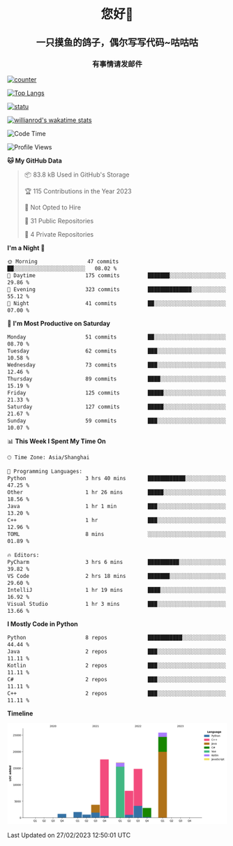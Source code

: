 

<!--
**kitUIN/kitUIN** is a ✨ _special_ ✨ repository because its `README.md` (this file) appears on your GitHub profile.

Here are some ideas to get you started:

- 🔭 I’m currently working on ...
- 🌱 I’m currently learning ...
- 👯 I’m looking to collaborate on ...
- 🤔 I’m looking for help with ...
- 💬 Ask me about ...
- 📫 How to reach me: ...
- 😄 Pronouns: ...
- ⚡ Fun fact: ...
-->
<h1 align="center">您好👋</h1>
<h2 align="center">一只摸鱼的鸽子，偶尔写写代码~咕咕咕</h2>
<h3 align="center">有事情请发邮件</h3>

[![counter](https://count.getloli.com/get/@KitUIN?theme=rule34)](https://count.getloli.com/)

[![Top Langs](https://github-readme-stats.kituin.fun/api/top-langs/?username=kitUIN&show_icons=true&theme=gruvbox&locale=cn&layout=compact)](https://github.com/anuraghazra/github-readme-stats)  

[![statu](https://github-readme-stats.kituin.fun/api?username=kitUIN&show_icons=true&theme=gruvbox&locale=cn)](https://github.com/anuraghazra/github-readme-stats)  

[![willianrod's wakatime stats](https://github-readme-stats.kituin.fun/api/wakatime?username=kituin)](https://github.com/anuraghazra/github-readme-stats)  


<!--START_SECTION:waka-->
![Code Time](http://img.shields.io/badge/Code%20Time-916%20hrs%207%20mins-blue)

![Profile Views](http://img.shields.io/badge/Profile%20Views-3-blue)

**🐱 My GitHub Data** 

> 📦 83.8 kB Used in GitHub's Storage 
 > 
> 🏆 115 Contributions in the Year 2023
 > 
> 🚫 Not Opted to Hire
 > 
> 📜 31 Public Repositories 
 > 
> 🔑 4 Private Repositories 
 > 
**I'm a Night 🦉** 

```text
🌞 Morning                47 commits          ██░░░░░░░░░░░░░░░░░░░░░░░   08.02 % 
🌆 Daytime                175 commits         ███████░░░░░░░░░░░░░░░░░░   29.86 % 
🌃 Evening                323 commits         ██████████████░░░░░░░░░░░   55.12 % 
🌙 Night                  41 commits          ██░░░░░░░░░░░░░░░░░░░░░░░   07.00 % 
```
📅 **I'm Most Productive on Saturday** 

```text
Monday                   51 commits          ██░░░░░░░░░░░░░░░░░░░░░░░   08.70 % 
Tuesday                  62 commits          ███░░░░░░░░░░░░░░░░░░░░░░   10.58 % 
Wednesday                73 commits          ███░░░░░░░░░░░░░░░░░░░░░░   12.46 % 
Thursday                 89 commits          ████░░░░░░░░░░░░░░░░░░░░░   15.19 % 
Friday                   125 commits         █████░░░░░░░░░░░░░░░░░░░░   21.33 % 
Saturday                 127 commits         █████░░░░░░░░░░░░░░░░░░░░   21.67 % 
Sunday                   59 commits          ███░░░░░░░░░░░░░░░░░░░░░░   10.07 % 
```


📊 **This Week I Spent My Time On** 

```text
🕑︎ Time Zone: Asia/Shanghai

💬 Programming Languages: 
Python                   3 hrs 40 mins       ████████████░░░░░░░░░░░░░   47.25 % 
Other                    1 hr 26 mins        █████░░░░░░░░░░░░░░░░░░░░   18.56 % 
Java                     1 hr 1 min          ███░░░░░░░░░░░░░░░░░░░░░░   13.20 % 
C++                      1 hr                ███░░░░░░░░░░░░░░░░░░░░░░   12.96 % 
TOML                     8 mins              ░░░░░░░░░░░░░░░░░░░░░░░░░   01.89 % 

🔥 Editors: 
PyCharm                  3 hrs 6 mins        ██████████░░░░░░░░░░░░░░░   39.82 % 
VS Code                  2 hrs 18 mins       ███████░░░░░░░░░░░░░░░░░░   29.60 % 
IntelliJ                 1 hr 19 mins        ████░░░░░░░░░░░░░░░░░░░░░   16.92 % 
Visual Studio            1 hr 3 mins         ███░░░░░░░░░░░░░░░░░░░░░░   13.66 % 
```

**I Mostly Code in Python** 

```text
Python                   8 repos             ███████████░░░░░░░░░░░░░░   44.44 % 
Java                     2 repos             ███░░░░░░░░░░░░░░░░░░░░░░   11.11 % 
Kotlin                   2 repos             ███░░░░░░░░░░░░░░░░░░░░░░   11.11 % 
C#                       2 repos             ███░░░░░░░░░░░░░░░░░░░░░░   11.11 % 
C++                      2 repos             ███░░░░░░░░░░░░░░░░░░░░░░   11.11 % 
```



**Timeline**

![Lines of Code chart](https://raw.githubusercontent.com/kitUIN/kitUIN/main/assets/bar_graph.png)


 Last Updated on 27/02/2023 12:50:01 UTC
<!--END_SECTION:waka-->
